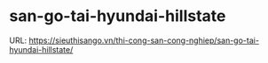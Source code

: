 # san-go-tai-hyundai-hillstate

URL: https://sieuthisango.vn/thi-cong-san-cong-nghiep/san-go-tai-hyundai-hillstate/